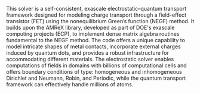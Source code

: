 This solver is a self-consistent, exascale electrostatic–quantum transport framework designed for modeling charge transport through a field-effect transistor (FET) using the nonequilibrium Green’s function (NEGF) method. It builds upon the AMReX library, developed as part of DOE's exascale computing projects (ECP), to implement dense matrix algebra routines fundamental to the NEGF method. The code offers a unique capability to model intricate shapes of metal contacts, incorporate external charges induced by quantum dots, and provides a robust infrastructure for accommodating different materials. The electrostatic solver enables computations of fields in domains with billions of computational cells and offers boundary conditions of type: homogeneous and inhomogeneous Dirichlet and Neumann, Robin, and Periodic, while the quantum transport framework can effectively handle millions of atoms.
